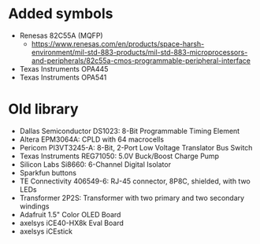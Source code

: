 
# Added symbols

* Renesas 82C55A (MQFP)
  * https://www.renesas.com/en/products/space-harsh-environment/mil-std-883-products/mil-std-883-microprocessors-and-peripherals/82c55a-cmos-programmable-peripheral-interface
* Texas Instruments OPA445
* Texas Instruments OPA541

# Old library

* Dallas Semiconductor DS1023: 8-Bit Programmable Timing Element
* Altera EPM3064A: CPLD with 64 macrocells
* Pericom PI3VT3245-A: 8-Bit, 2-Port Low Voltage Translator Bus Switch
* Texas Instruments REG71050: 5.0V Buck/Boost Charge Pump
* Silicon Labs Si8660: 6-Channel Digital Isolator
* Sparkfun buttons
* TE Connectivity 406549-6: RJ-45 connector, 8P8C, shielded, with two LEDs
* Transformer 2P2S: Transformer with two primary and two secondary windings
* Adafruit 1.5" Color OLED Board
* axelsys iCE40-HX8k Eval Board
* axelsys iCEstick

